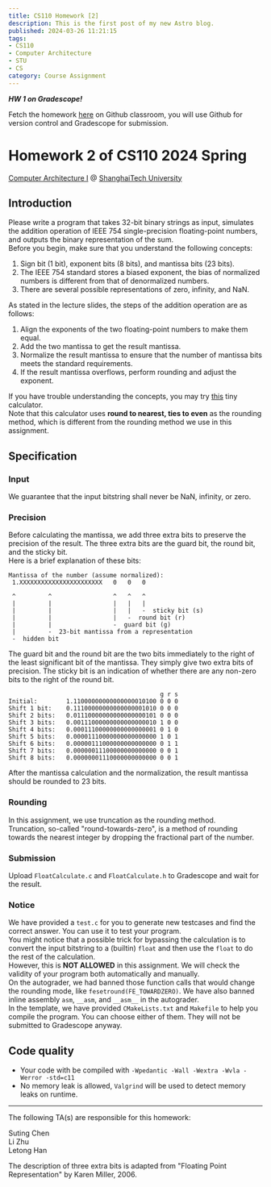 ```yaml
---
title: CS110 Homework [2]
description: This is the first post of my new Astro blog.
published: 2024-03-26 11:21:15
tags:
- CS110
- Computer Architecture
- STU
- CS
category: Course Assignment
---
```


***HW 1 on Gradescope!***

  
Fetch the homework [here](https://classroom.github.com/a/pwC6ijm6) on Github classroom, you will use Github for version control and Gradescope for submission.


<!--more-->

# Homework 2 of CS110 2024 Spring

[Computer Architecture I](https://toast-lab.sist.shanghaitech.edu.cn/courses/CS110@ShanghaiTech/Spring-2024/index.html) @ [ShanghaiTech University](https://www.shanghaitech.edu.cn/)  

## Introduction

Please write a program that takes 32-bit binary strings as input, simulates the addition operation of IEEE 754 single-precision floating-point numbers, and outputs the binary representation of the sum.  
Before you begin, make sure that you understand the following concepts:

1. Sign bit (1 bit), exponent bits (8 bits), and mantissa bits (23 bits).
2. The IEEE 754 standard stores a biased exponent, the bias of normalized numbers is different from that of denormalized numbers.
3. There are several possible representations of zero, infinity, and NaN.

As stated in the lecture slides, the steps of the addition operation are as follows:

1. Align the exponents of the two floating-point numbers to make them equal.
2. Add the two mantissa to get the result mantissa.
3. Normalize the result mantissa to ensure that the number of mantissa bits meets the standard requirements.
4. If the result mantissa overflows, perform rounding and adjust the exponent.

If you have trouble understanding the concepts, you may try [this](http://weitz.de/ieee/) tiny calculator.  
Note that this calculator uses **round to nearest, ties to even** as the rounding method, which is different from the rounding method we use in this assignment.

## Specification

### Input

We guarantee that the input bitstring shall never be NaN, infinity, or zero.

### Precision

Before calculating the mantissa, we add three extra bits to preserve the precision of the result. The three extra bits are the guard bit, the round bit, and the sticky bit.  
Here is a brief explanation of these bits:

    Mantissa of the number (assume normalized):
     1.XXXXXXXXXXXXXXXXXXXXXXX   0   0   0

     ^         ^                 ^   ^   ^
     |         |                 |   |   |
     |         |                 |   |   -  sticky bit (s)
     |         |                 |   -  round bit (r)
     |         |                 -  guard bit (g)
     |         -  23-bit mantissa from a representation
     -  hidden bit

The guard bit and the round bit are the two bits immediately to the right of the least significant bit of the mantissa. They simply give two extra bits of precision. The sticky bit is an indication of whether there are any non-zero bits to the right of the round bit.

                                              g r s
    Initial:        1.11000000000000000010100 0 0 0
    Shift 1 bit:    0.11100000000000000001010 0 0 0
    Shift 2 bits:   0.01110000000000000000101 0 0 0
    Shift 3 bits:   0.00111000000000000000010 1 0 0
    Shift 4 bits:   0.00011100000000000000001 0 1 0
    Shift 5 bits:   0.00001110000000000000000 1 0 1
    Shift 6 bits:   0.00000111000000000000000 0 1 1
    Shift 7 bits:   0.00000011100000000000000 0 0 1
    Shift 8 bits:   0.00000001110000000000000 0 0 1

After the mantissa calculation and the normalization, the result mantissa should be rounded to 23 bits.

### Rounding

In this assignment, we use truncation as the rounding method.  
Truncation, so-called "round-towards-zero", is a method of rounding towards the nearest integer by dropping the fractional part of the number.

### Submission

Upload `FloatCalculate.c` and `FloatCalculate.h` to Gradescope and wait for the result.

### Notice

We have provided a `test.c` for you to generate new testcases and find the correct answer. You can use it to test your program.  
You might notice that a possible trick for bypassing the calculation is to convert the input bitstring to a (builtin) `float` and then use the `float` to do the rest of the calculation.  
However, this is **NOT ALLOWED** in this assignment. We will check the validity of your program both automatically and manually.  
On the autograder, we had banned those function calls that would change the rounding mode, like `fesetround(FE_TOWARDZERO)`. We have also banned inline assembly `asm`, `__asm`, and `__asm__` in the autograder.  
In the template, we have provided `CMakeLists.txt` and `Makefile` to help you compile the program. You can choose either of them. They will not be submitted to Gradescope anyway.

## Code quality

- Your code with be compiled with `-Wpedantic -Wall -Wextra -Wvla -Werror -std=c11`
- No memory leak is allowed, `Valgrind` will be used to detect memory leaks on runtime.

---

The following TA(s) are responsible for this homework:

Suting Chen <chenst AT shanghaitech.edu.cn>  
Li Zhu <zhuli2023 AT shanghaitech.edu.cn>  
Letong Han <hanlt AT shanghaitech.edu.cn>  

  

The description of three extra bits is adapted from "Floating Point Representation" by Karen Miller, 2006.